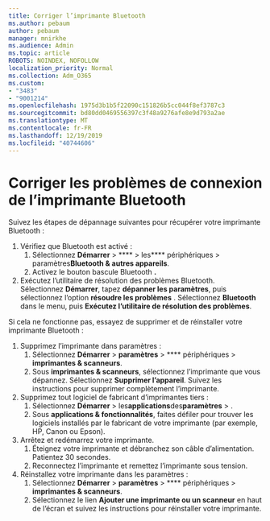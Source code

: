 ```yaml
---
title: Corriger l’imprimante Bluetooth
ms.author: pebaum
author: pebaum
manager: mnirkhe
ms.audience: Admin
ms.topic: article
ROBOTS: NOINDEX, NOFOLLOW
localization_priority: Normal
ms.collection: Adm_O365
ms.custom:
- "3483"
- "9001214"
ms.openlocfilehash: 1975d3b1b5f22090c151826b5cc044f8ef3787c3
ms.sourcegitcommit: bd80dd0469556397c3f48a9276afe8e9d793a2ae
ms.translationtype: MT
ms.contentlocale: fr-FR
ms.lasthandoff: 12/19/2019
ms.locfileid: "40744606"
---
```

# <a name="fix-bluetooth-printer-connection-issues"></a>Corriger les problèmes de connexion de l’imprimante Bluetooth

Suivez les étapes de dépannage suivantes pour récupérer votre imprimante Bluetooth :


1. Vérifiez que Bluetooth est activé :
    1. Sélectionnez **Démarrer** > **** > les**** périphériques > paramètres**Bluetooth & autres appareils**.
    2. Activez le bouton bascule Bluetooth **.**
2. Exécutez l’utilitaire de résolution des problèmes Bluetooth. <br>
    Sélectionnez **Démarrer**, tapez **dépanner les paramètres**, puis sélectionnez l’option **résoudre les problèmes** . Sélectionnez **Bluetooth** dans le menu, puis **Exécutez l’utilitaire de résolution des problèmes**.

Si cela ne fonctionne pas, essayez de supprimer et de réinstaller votre imprimante Bluetooth :

1. Supprimez l’imprimante dans paramètres :
    1. Sélectionnez **Démarrer** > **paramètres** > **** périphériques > **imprimantes & scanneurs**.
    2. Sous **imprimantes & scanneurs**, sélectionnez l’imprimante que vous dépannez. Sélectionnez **Supprimer l’appareil**. Suivez les instructions pour supprimer complètement l’imprimante.
2. Supprimez tout logiciel de fabricant d’imprimantes tiers :
    1. Sélectionnez **Démarrer** > les**applications**des**paramètres** > .
    2. Sous **applications & fonctionnalités**, faites défiler pour trouver les logiciels installés par le fabricant de votre imprimante (par exemple, HP, Canon ou Epson).
3. Arrêtez et redémarrez votre imprimante.
   1. Éteignez votre imprimante et débranchez son câble d’alimentation. Patientez 30 secondes. 
   2. Reconnectez l’imprimante et remettez l’imprimante sous tension.
4. Réinstallez votre imprimante dans les paramètres :
    1. Sélectionnez **Démarrer** > **paramètres** > **** périphériques > **imprimantes & scanneurs**.
    2. Sélectionnez le lien **Ajouter une imprimante ou un scanneur** en haut de l’écran et suivez les instructions pour réinstaller votre imprimante.
